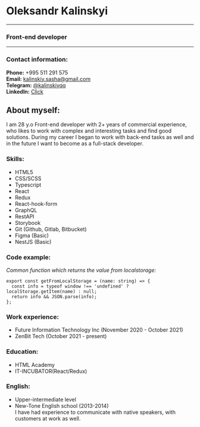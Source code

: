 # Oleksandr Kalinskyi
*********

### Front-end developer
*********

### Contact information:
**Phone:** +995 511 291 575  
**Email:**  kalinskiy.sasha@gmail.com  
**Telegram:**  [@kalinskiyqq](https://t.me/kalinskiyqq)     
**LinkedIn:**  [Click](https://www.linkedin.com/in/aleksandr-kalinskiy-3a43b31bb/)


## About myself:
I am 28 y.o Front-end developer with 2+ years of commercial experience, who likes to work with complex and interesting tasks and find good solutions.
During my career I began to work with back-end tasks as well and in the future I want to become as a full-stack developer.

### Skills:
* HTML5
* CSS/SCSS
* Typescript
* React
* Redux
* React-hook-form
* GraphQL
* RestAPI
* Storybook
* Git (Github, Gitlab, Bitbucket)
* Figma (Basic)
* NestJS (Basic)

### Code example:
*Common function  which returns the value from localstorage:*

```
export const getFromLocalStorage = (name: string) => {
  const info = typeof window !== 'undefined' ? localStorage.getItem(name) : null;
  return info && JSON.parse(info);
};
```
### Work experience:
* Future Information Technology Inc (November 2020 - October 2021)
* ZenBit Tech (October 2021 - present)

### Education:
* HTML Academy
* IT-INCUBATOR(React/Redux)


### English:
* Upper-intermediate level
* New-Tone English school (2013-2014)  
I have had experience to communicate with native speakers, with customers at work as well.



